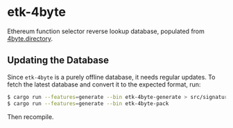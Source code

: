 etk-4byte
=========

Ethereum function selector reverse lookup database, populated from [4byte.directory](https://www.4byte.directory/).

## Updating the Database

Since `etk-4byte` is a purely offline database, it needs regular updates. To fetch the latest database and convert it to the expected format, run:

```bash
$ cargo run --features=generate --bin etk-4byte-generate > src/signatures.txt
$ cargo run --features=generate --bin etk-4byte-pack
```

Then recompile.
